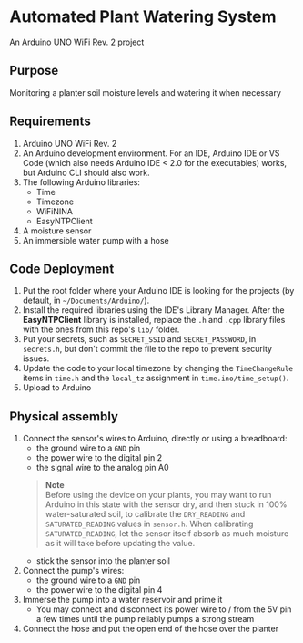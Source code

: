 # Automated Plant Watering System

An Arduino UNO WiFi Rev. 2 project

## Purpose
Monitoring a planter soil moisture levels and watering it when necessary

## Requirements
1. Arduino UNO WiFi Rev. 2
1. An Arduino development environment. For an IDE, Arduino IDE or VS Code (which also needs Arduino IDE < 2.0 for the executables) works, but Arduino CLI should also work.
1. The following Arduino libraries:
   * Time
   * Timezone
   * WiFiNINA
   * EasyNTPClient
1. A moisture sensor
1. An immersible water pump with a hose

## Code Deployment
1. Put the root folder where your Arduino IDE is looking for the projects (by default, in `~/Documents/Arduino/`).
1. Install the required libraries using the IDE's Library Manager. After the **EasyNTPClient** library is installed, replace the `.h` and `.cpp` library files with the ones from this repo's `lib/` folder.
1. Put your secrets, such as `SECRET_SSID` and `SECRET_PASSWORD`, in `secrets.h`, but don't commit the file to the repo to prevent security issues.
1. Update the code to your local timezone by changing the `TimeChangeRule` items in `time.h` and the `local_tz` assignment in `time.ino/time_setup()`.
1. Upload to Arduino

## Physical assembly
1. Connect the sensor's wires to Arduino, directly or using a breadboard:
   * the ground wire to a `GND` pin
   * the power wire to the digital pin 2
   * the signal wire to the analog pin A0
   > **Note**  
   >  Before using the device on your plants, you may want to run Arduino in this state with
   >  the sensor dry, and then stuck in 100% water-saturated soil, to calibrate the
   >  `DRY_READING` and `SATURATED_READING` values in `sensor.h`. When calibrating
   >  `SATURATED_READING`, let the sensor itself absorb as much moisture as it will take
   >  before updating the value.
   * stick the sensor into the planter soil
1. Connect the pump's wires:
   * the ground wire to a `GND` pin
   * the power wire to the digital pin 4
1. Immerse the pump into a water reservoir and prime it
   * You may connect and disconnect its power wire to / from the 5V pin a few times until the pump reliably pumps a strong stream
1. Connect the hose and put the open end of the hose over the planter
